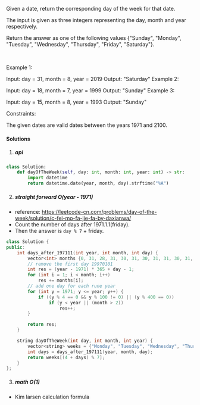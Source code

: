 Given a date, return the corresponding day of the week for that date.

The input is given as three integers representing the day, month and year respectively.

Return the answer as one of the following values {"Sunday", "Monday", "Tuesday", "Wednesday", "Thursday", "Friday", "Saturday"}.

 

Example 1:

Input: day = 31, month = 8, year = 2019
Output: "Saturday"
Example 2:

Input: day = 18, month = 7, year = 1999
Output: "Sunday"
Example 3:

Input: day = 15, month = 8, year = 1993
Output: "Sunday"
 

Constraints:

The given dates are valid dates between the years 1971 and 2100.

#### Solutions

1. ##### api

```python
class Solution:
    def dayOfTheWeek(self, day: int, month: int, year: int) -> str:
        import datetime
        return datetime.date(year, month, day).strftime("%A")
```

2. ##### straight forward O(year - 1971)

- reference: https://leetcode-cn.com/problems/day-of-the-week/solution/c-fei-mo-fa-jie-fa-by-daxianwa/
- Count the number of days after 1971.1.1(friday).
- Then the answer is `day % 7` + friday.

```cpp
class Solution {
public:
    int days_after_197111(int year, int month, int day) {
        vector<int> months {0, 31, 28, 31, 30, 31, 30, 31, 31, 30, 31, 30, 31};
        // remove the first day 19970101
        int res = (year - 1971) * 365 + day - 1;
        for (int i = 1; i < month; i++)
            res += months[i];
        // add one day for each rune year
        for (int y = 1971; y <= year; y++) {
            if ((y % 4 == 0 && y % 100 != 0) || (y % 400 == 0))
                if (y < year || (month > 2))
                    res++;
        }

        return res;
    }

    string dayOfTheWeek(int day, int month, int year) {
        vector<string> weeks = {"Monday", "Tuesday", "Wednesday", "Thursday", "Friday", "Saturday", "Sunday"};
        int days = days_after_197111(year, month, day);
        return weeks[(4 + days) % 7];
    }
};
```

3. ##### math O(1)

- Kim larsen calculation formula